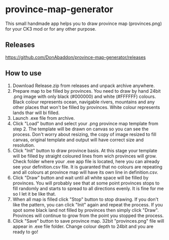 # province-map-generator

This small handmade app helps you to draw province map (provinces.png) for your CK3 mod or for any other purpose.

## Releases
https://github.com/DonAbaddon/province-map-generator/releases

## How to use
1. Download Release.zip from releases and unpack archive anywhere.
2. Prepare map to be filled by provinces. You need to draw by hand 24bit .png image with only black (#000000) and white (#FFFFFF) colours. Black colour represents ocean, navigable rivers, mountains and any other places that won't be filled by provinces. White colour represents lands thar will bi filled.
3. Launch .exe file from archive.
4. Click "Load" button and select your .png province map template from step 2. The template will be drawn on canvas so you can see the process. Don't worry about resizing, the copy of image resized to fill canvas, original template and output will have correct size and resolution.
5. Click "Init" button to draw province basis. At this stage your template will be filled by straight coloured lines from wich provinces will grow. Check folder where your .exe app file is located, here you can already see your definition.csv file. It is guaranted that no colours are repeating and all colours at province map will have its own line in definition.csv.
6. Click "Draw" button and wait until all white space will be filled by provinces. You will probably see that at some point provinces stops to fill randomly and starts to spread to all directions evenly. It is fine for me so I let it be like that.
7. When all map is filled click "Stop" button to stop drawing. If you don't like the pattern, you can click "Init" again and repeat the process. If you spot some black land not filled by provinces then simply click "Draw". Provinces will continue to grow from the point you stopped the process.
8. Click "Save" button to save province map. 32bit "provinces.png" file will appear in .exe file folder. Change colour depth to 24bit and you are ready to go!
